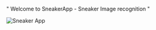 " Welcome to SneakerApp - Sneaker Image recognition "

![Sneaker App](https://user-images.githubusercontent.com/36207058/78203433-f38ee000-7464-11ea-952d-705c167bc311.png)
